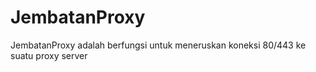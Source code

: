 # JembatanProxy
JembatanProxy adalah berfungsi untuk meneruskan koneksi 80/443 ke suatu proxy server
